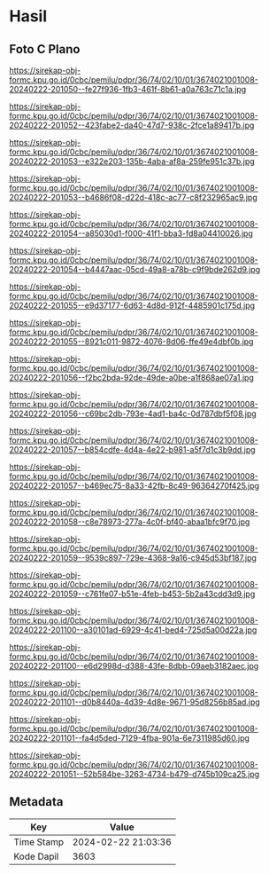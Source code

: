 # Hasil

## Foto C Plano

https://sirekap-obj-formc.kpu.go.id/0cbc/pemilu/pdpr/36/74/02/10/01/3674021001008-20240222-201050--fe27f936-1fb3-461f-8b61-a0a763c71c1a.jpg

https://sirekap-obj-formc.kpu.go.id/0cbc/pemilu/pdpr/36/74/02/10/01/3674021001008-20240222-201052--423fabe2-da40-47d7-938c-2fce1a89417b.jpg

https://sirekap-obj-formc.kpu.go.id/0cbc/pemilu/pdpr/36/74/02/10/01/3674021001008-20240222-201053--e322e203-135b-4aba-af8a-259fe951c37b.jpg

https://sirekap-obj-formc.kpu.go.id/0cbc/pemilu/pdpr/36/74/02/10/01/3674021001008-20240222-201053--b4686f08-d22d-418c-ac77-c8f232965ac9.jpg

https://sirekap-obj-formc.kpu.go.id/0cbc/pemilu/pdpr/36/74/02/10/01/3674021001008-20240222-201054--a85030d1-f000-41f1-bba3-fd8a04410026.jpg

https://sirekap-obj-formc.kpu.go.id/0cbc/pemilu/pdpr/36/74/02/10/01/3674021001008-20240222-201054--b4447aac-05cd-49a8-a78b-c9f9bde262d9.jpg

https://sirekap-obj-formc.kpu.go.id/0cbc/pemilu/pdpr/36/74/02/10/01/3674021001008-20240222-201055--e9d37177-6d63-4d8d-912f-4485901c175d.jpg

https://sirekap-obj-formc.kpu.go.id/0cbc/pemilu/pdpr/36/74/02/10/01/3674021001008-20240222-201055--8921c011-9872-4076-8d06-ffe49e4dbf0b.jpg

https://sirekap-obj-formc.kpu.go.id/0cbc/pemilu/pdpr/36/74/02/10/01/3674021001008-20240222-201056--f2bc2bda-92de-49de-a0be-a1f868ae07a1.jpg

https://sirekap-obj-formc.kpu.go.id/0cbc/pemilu/pdpr/36/74/02/10/01/3674021001008-20240222-201056--c69bc2db-793e-4ad1-ba4c-0d787dbf5f08.jpg

https://sirekap-obj-formc.kpu.go.id/0cbc/pemilu/pdpr/36/74/02/10/01/3674021001008-20240222-201057--b854cdfe-4d4a-4e22-b981-a5f7d1c3b9dd.jpg

https://sirekap-obj-formc.kpu.go.id/0cbc/pemilu/pdpr/36/74/02/10/01/3674021001008-20240222-201057--b469ec75-8a33-42fb-8c49-96364270f425.jpg

https://sirekap-obj-formc.kpu.go.id/0cbc/pemilu/pdpr/36/74/02/10/01/3674021001008-20240222-201058--c8e78973-277a-4c0f-bf40-abaa1bfc9f70.jpg

https://sirekap-obj-formc.kpu.go.id/0cbc/pemilu/pdpr/36/74/02/10/01/3674021001008-20240222-201059--9539c897-729e-4368-9a16-c945d53bf187.jpg

https://sirekap-obj-formc.kpu.go.id/0cbc/pemilu/pdpr/36/74/02/10/01/3674021001008-20240222-201059--c761fe07-b51e-4feb-b453-5b2a43cdd3d9.jpg

https://sirekap-obj-formc.kpu.go.id/0cbc/pemilu/pdpr/36/74/02/10/01/3674021001008-20240222-201100--a30101ad-6929-4c41-bed4-725d5a00d22a.jpg

https://sirekap-obj-formc.kpu.go.id/0cbc/pemilu/pdpr/36/74/02/10/01/3674021001008-20240222-201100--e6d2998d-d388-43fe-8dbb-09aeb3182aec.jpg

https://sirekap-obj-formc.kpu.go.id/0cbc/pemilu/pdpr/36/74/02/10/01/3674021001008-20240222-201101--d0b8440a-4d39-4d8e-9671-95d8256b85ad.jpg

https://sirekap-obj-formc.kpu.go.id/0cbc/pemilu/pdpr/36/74/02/10/01/3674021001008-20240222-201101--fa4d5ded-7129-4fba-901a-6e7311985d60.jpg

https://sirekap-obj-formc.kpu.go.id/0cbc/pemilu/pdpr/36/74/02/10/01/3674021001008-20240222-201051--52b584be-3263-4734-b479-d745b109ca25.jpg


## Metadata

| Key        | Value               |
| ---------- | ------------------- |
| Time Stamp | 2024-02-22 21:03:36 |
| Kode Dapil | 3603                |



